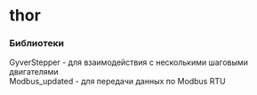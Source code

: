 # thor

### Библиотеки  
GyverStepper - для взаимодействия с несколькими шаговыми двигателями  
Modbus_updated - для передачи данных по Modbus RTU

